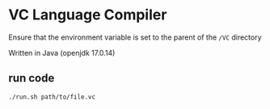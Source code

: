# VC Language Compiler

Ensure that the environment variable is set to the parent of the `/VC` directory 

Written in Java (openjdk 17.0.14)

## run code
```
./run.sh path/to/file.vc
```